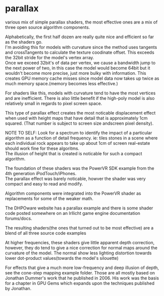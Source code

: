 # parallax
various mix of simple parallax shaders, the most effective ones are a mix of three open source algorithm components.

Alphabetically, the first half dozen are really quite nice and efficient so far as the shaders go.  
I'm avoiding this for models with curvature since the method uses tangents and crossTangents 
to calculate the texture coodinate offset.  This exceeds the 32bit stride for the model's vertex array.  
Once we exceed 32bit's of data per vertex, we cause a bandwidth jump to the next power of two, in this case the model
would become 64bit but it wouldn't become more precise, just more bulky with information.
This creates GPU memory cache misses since model data now takes up twice as much memory space.(memory becomes less effective.)

For shaders like this, models with curvature tend to have the most vertices and are inefficient.  There is also
little benefit if the high-poly model is also relatively small in regards to pixel screen space.  

This type of parallax effect creates the most noticable displacement effect when used with height maps 
that have detail that is approximately 1cm squared.  (That number is subject to screen size andscreen pixel density).  

NOTE TO SELF: Look for a spectrum to identify the impact of a particular algorithm as a function of detail frequency.
ie: tiles stones in a scene where each individual rock appears to take up about 1cm of screen 
real-estate should work fine for these algoritms.  
The illusion of height that is created is noticable for such a compact algorithm.  

The foundation of these shaders was the PowerVR SDK example from the 4th generation iPodTouch/iPhones.  
The parallax effect was barely noticable, howver the shader was very compact and easy to read and modify.

Algorithm components were integrated into the PowerVR shader as replacements for some of the weaker math.

The DHPOware website has a parallax example and there is some shader code posted somewhere on an Irllicht game engine 
documentation forums/docs.

The resulting shaders(the ones that turned out to be most effective) are a blend of all three source code examples

At higher frequencies, these shaders give little apparent depth correction, 
however, they do tend to give a nice correction for normal maps around the curvature of the model.  The normal
show less lighting distortion towards lower dot-product values(towards the model's silouette)

For effects that give a much more low-frequency and deep illusion of depth, see the cone-step mapping example folder.
Those are all mostly based on Jonathan Dummer's work that he published in 2006.  His work was the basis for a 
chapter in GPU Gems which expands upon the techniques published by Jonathan.



